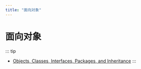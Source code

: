 ```yaml
---
title: "面向对象"
---
```


# 面向对象

::: tip
- [Objects, Classes, Interfaces, Packages, and Inheritance](https://dev.java/learn/oop/)
:::
